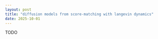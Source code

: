 ```yaml
---
layout: post
title: "diffusion models from score-matching with langevin dynamics"
date: 2025-10-01
---
```


TODO